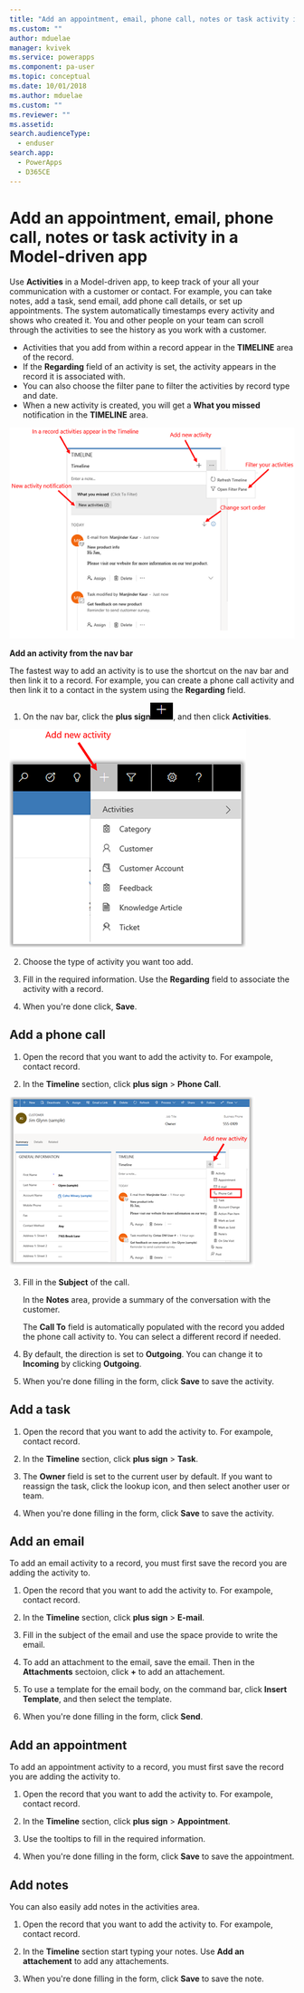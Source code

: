 ```yaml
---
title: "Add an appointment, email, phone call, notes or task activity in a Model-driven appp| MicrosoftDocs"
ms.custom: ""
author: mduelae
manager: kvivek
ms.service: powerapps
ms.component: pa-user
ms.topic: conceptual
ms.date: 10/01/2018
ms.author: mduelae
ms.custom: ""
ms.reviewer: ""
ms.assetid: 
search.audienceType: 
  - enduser
search.app: 
  - PowerApps
  - D365CE
---
```

# Add an appointment, email, phone call, notes or task activity in a Model-driven app 

Use **Activities** in a Model-driven app, to keep track of your all your communication with a customer or contact. For example, you can take notes, add a task, send email, add phone call details, or set up appointments. The system automatically timestamps every activity and shows who created it. You and other people on your team can scroll through the activities to see the history as you work with a customer.

- Activities that you add from within a record appear in the **TIMELINE** area of the record. 
- If the **Regarding** field of an activity is set, the activity appears in the record it is associated with. 
- You can also choose the filter pane to filter the activities by record type and date. 
- When a new activity is created, you will get a **What you missed** notification in the **TIMELINE** area.
  
 ![Timeline view of Activities in PowerApps](media/TimelineViewOfActivity.png "Timeline view of Activities in PowerApps")  
 
**Add an activity from the nav bar**
 
The fastest way to add an activity is to use the shortcut on the nav bar and then link it to a record. For example, you can create a phone call activity and then link it to a contact in the system using the **Regarding** field.

1. On the nav bar, click the **plus sign**![Create record button](media/create-record-button.png "Create record button"), and then click **Activities**. 

 ![Shortcut to add an Activities in PowerApps](media/QuickCreate.png "Shortcut to add an Activities in PowerApps")  
 
2. Choose the type of activity you want too add.

3. Fill in the required information. Use the **Regarding** field to associate the activity with a record.

4. When you're done click, **Save**.

  
## Add a phone call  
  
1.  Open the record that you want to add the activity to. For exampole, contact record.
  
2.  In the **Timeline** section, click  **plus sign** > **Phone Call**.  

![Add a Phone Activity in PowerApps](media/addphonecall.png "Add a Phone Activity in PowerApps")
  
3.  Fill in the **Subject** of the call.

     In the **Notes** area, provide a summary of the conversation with the customer. 
  
     The **Call To** field is automatically populated with the record you added the phone call activity to. You can select a different record if needed.  
  
4.  By default, the direction is set to **Outgoing**. You can change it to **Incoming** by clicking **Outgoing**. 
  
6.  When you're done filling in the form, click **Save** to save the activity.  
  
## Add a task  
  
1. Open the record that you want to add the activity to. For exampole, contact record.
  
2. In the **Timeline** section, click  **plus sign** > **Task**.
  
4. The **Owner** field is set to the current user by default. If you want to reassign the task, click the lookup icon, and then select another user or team.  
  
5. When you're done filling in the form, click **Save** to save the activity. 
  
## Add an email  
 To add an email activity to a record, you must first save the record you are adding the activity to.  
  
1. Open the record that you want to add the activity to. For exampole, contact record.
  
2. In the **Timeline** section, click  **plus sign** > **E-mail**. 

3. Fill in the subject of the email and use the space provide to write the email.
  
4. To add an attachment to the email, save the email. Then in the **Attachments** sectoion, click **+** to add an attachement.  
  
5. To use a template for the email body, on the command bar, click **Insert Template**, and then select the template.   
  
6. When you're done filling in the form, click **Send**. 
  
## Add an appointment  
 To add an appointment activity to a record, you must first save the record you are adding the activity to.  
  
1. Open the record that you want to add the activity to. For exampole, contact record.
  
2. In the **Timeline** section, click  **plus sign** > **Appointment**.  
  
3. Use the tooltips to fill in the required information.
  
4. When you're done filling in the form, click **Save** to save the appointment.

## Add notes  
 You can also easily add notes in the activities area.
  
1. Open the record that you want to add the activity to. For exampole, contact record.
  
2. In the **Timeline** section start typing your notes. Use **Add an attachement** to add any attachements.

3. When you're done filling in the form, click **Save** to save the note.
  
  
